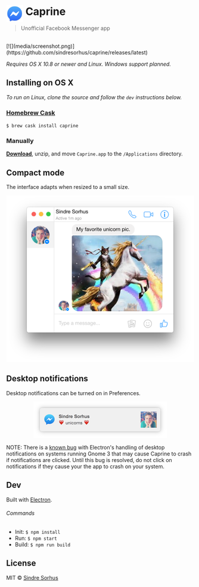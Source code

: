 # <img src="media/Icon.png" width="45" align="left">&nbsp;Caprine

> Unofficial Facebook Messenger app

<br>
[![](media/screenshot.png)](https://github.com/sindresorhus/caprine/releases/latest)

*Requires OS X 10.8 or newer and Linux. Windows support planned.*

## Installing on OS X

*To run on Linux, clone the source and follow the ``dev`` instructions below.*

### [Homebrew Cask](http://caskroom.io)

```
$ brew cask install caprine
```

### Manually

[**Download**](https://github.com/sindresorhus/caprine/releases/latest), unzip, and move `Caprine.app` to the `/Applications` directory.


## Compact mode

The interface adapts when resized to a small size.

<div align="center"><img src="media/screenshot-compact.png" width="512"></div>


## Desktop notifications

Desktop notifications can be turned on in Preferences.

<div align="center"><img src="media/screenshot-notification.png" width="358"></div>

NOTE: There is a <a href="https://github.com/atom/electron/issues/2294">known bug</a>
with Electron's handling of desktop notifications on systems running Gnome 3
that may cause Caprine to crash if notifications are clicked. Until this bug is
resolved, do not click on notifications if they cause your the app to crash on
your system.

## Dev

Built with [Electron](http://electron.atom.io).

###### Commands

- Init: `$ npm install`
- Run: `$ npm start`
- Build: `$ npm run build`


## License

MIT © [Sindre Sorhus](http://sindresorhus.com)
